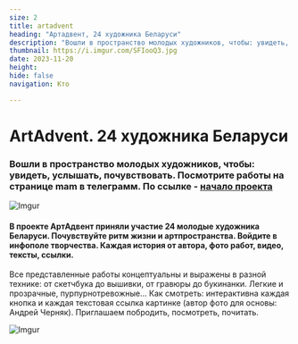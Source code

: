 ```yaml
---
size: 2
title: artadvent
heading: "Артадвент, 24 художника Беларуси"
description: "Вошли в пространство молодых художников, чтобы: увидеть, услышать, почувствовать. Интерактивная карта, как скрининг творчества и мыслей. Приглашаем побродить по лабиринту."
thumbnail: https://i.imgur.com/SFIooQ3.jpg
date: 2023-11-20
height: 
hide: false
navigation: Кто

---
```

# **ArtAdvent. 24 художника Беларуси**

### Вошли в пространство молодых художников, чтобы: увидеть, услышать, почувствовать. Посмотрите работы на странице mam в телеграмм. По ссылке - [начало проекта](https://t.me/mamgrodno/2027)  

![Imgur](https://i.imgur.com/Izk7GzU.jpg)

#### В проекте АртАдвент приняли участие 24 молодые художника Беларуси.  Почувствуйте  ритм жизни и артпространства. Войдите в инфополе творчества.  Каждая история от автора,  фото работ, видео, тексты, ссылки. 

Все представленные работы концептуальны и выражены в разной технике: от скетчбука до вышивки, от гравюры до букинанки.  Легкие и прозрачные, пурпурнотревожные...  Как смотреть: интерактивна каждая кнопка и каждая текстовая ссылка картинке (автор фото для основы: Андрей Черняк). Приглашаем побродить, посмотреть, почитать. 

![Imgur](https://i.imgur.com/SFIooQ3.jpg)
